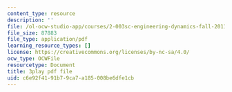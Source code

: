 ```yaml
---
content_type: resource
description: ''
file: /ol-ocw-studio-app/courses/2-003sc-engineering-dynamics-fall-2011/c6e92f4191b79ca7a185008be6dfe1cb_p9DHjoLS3GA.pdf
file_size: 87883
file_type: application/pdf
learning_resource_types: []
license: https://creativecommons.org/licenses/by-nc-sa/4.0/
ocw_type: OCWFile
resourcetype: Document
title: 3play pdf file
uid: c6e92f41-91b7-9ca7-a185-008be6dfe1cb
---
```

